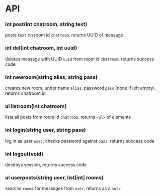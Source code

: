 # API
### int post(int chatroom, string text)
posts `text` on room id `chatroom`. returns UUID of message
### int del(int chatroom, int uuid)
deletes message with UUID `uuid` from room id `chatroom`. returns success code
### int newroom(string alias, string pass)
creates new room, under name `alias`, password `pass` (none if left empty). returns chatroom id
###  ul listroom(int chatroom)
lists all posts from room id `chatroom`. returns `<ul>` of elements
### int login(string user, string pass)
log in as user `user`, checks password against `pass`. returns success code
### int logout(void)
destroys session, returns success code
### ul userposts(string user, list[int] rooms)
searchs `rooms` for messages from `user`, returns as a `<ul>`

